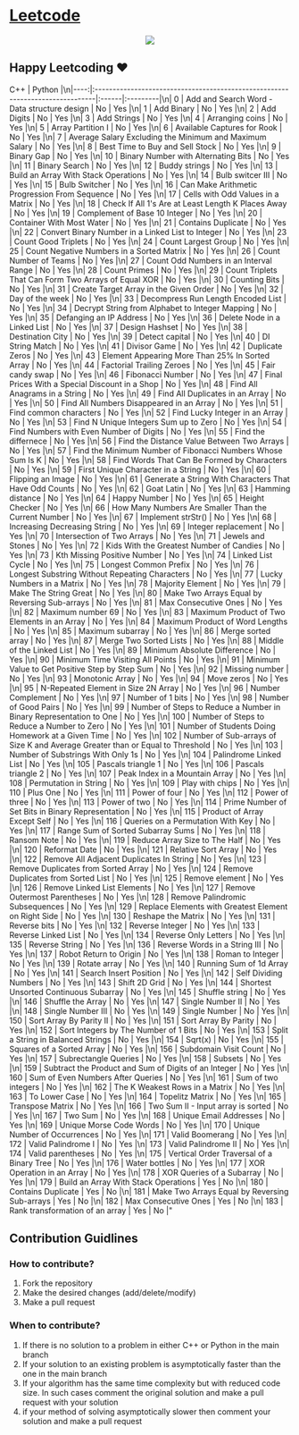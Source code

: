 # [Leetcode](https://leetcode.com/problemset/all/)

<p align="center">
  <img src="https://leetcode.com/static/images/LeetCode_Sharing.png">
</p>

## Happy Leetcoding :heart:
 C++   | Python   |\n|----:|:------------------------------------------------------------------------------|:------|:---------|\n|   0 | Add and Search Word - Data structure design                                   | No    | Yes      |\n|   1 | Add Binary                                                                    | No    | Yes      |\n|   2 | Add Digits                                                                    | No    | Yes      |\n|   3 | Add Strings                                                                   | No    | Yes      |\n|   4 | Arranging coins                                                               | No    | Yes      |\n|   5 | Array Partition I                                                             | No    | Yes      |\n|   6 | Available Captures for Rook                                                   | No    | Yes      |\n|   7 | Average Salary Excluding the Minimum and Maximum Salary                       | No    | Yes      |\n|   8 | Best Time to Buy and Sell Stock                                               | No    | Yes      |\n|   9 | Binary Gap                                                                    | No    | Yes      |\n|  10 | Binary Number with Alternating Bits                                           | No    | Yes      |\n|  11 | Binary Search                                                                 | No    | Yes      |\n|  12 | Buddy strings                                                                 | No    | Yes      |\n|  13 | Build an Array With Stack Operations                                          | No    | Yes      |\n|  14 | Bulb switcer III                                                              | No    | Yes      |\n|  15 | Bulb Switcher                                                                 | No    | Yes      |\n|  16 | Can Make Arithmetic Progression From Sequence                                 | No    | Yes      |\n|  17 | Cells with Odd Values in a Matrix                                             | No    | Yes      |\n|  18 | Check If All 1's Are at Least Length K Places Away                            | No    | Yes      |\n|  19 | Complement of Base 10 Integer                                                 | No    | Yes      |\n|  20 | Container With Most Water                                                     | No    | Yes      |\n|  21 | Contains Duplicate                                                            | No    | Yes      |\n|  22 | Convert Binary Number in a Linked List to Integer                             | No    | Yes      |\n|  23 | Count Good Triplets                                                           | No    | Yes      |\n|  24 | Count Largest Group                                                           | No    | Yes      |\n|  25 | Count Negative Numbers in a Sorted Matrix                                     | No    | Yes      |\n|  26 | Count Number of Teams                                                         | No    | Yes      |\n|  27 | Count Odd Numbers in an Interval Range                                        | No    | Yes      |\n|  28 | Count Primes                                                                  | No    | Yes      |\n|  29 | Count Triplets That Can Form Two Arrays of Equal XOR                          | No    | Yes      |\n|  30 | Counting Bits                                                                 | No    | Yes      |\n|  31 | Create Target Array in the Given Order                                        | No    | Yes      |\n|  32 | Day of the week                                                               | No    | Yes      |\n|  33 | Decompress Run Length Encoded List                                            | No    | Yes      |\n|  34 | Decrypt String from Alphabet to Integer Mapping                               | No    | Yes      |\n|  35 | Defanging an IP Address                                                       | No    | Yes      |\n|  36 | Delete Node in a Linked List                                                  | No    | Yes      |\n|  37 | Design Hashset                                                                | No    | Yes      |\n|  38 | Destination City                                                              | No    | Yes      |\n|  39 | Detect capital                                                                | No    | Yes      |\n|  40 | DI String Match                                                               | No    | Yes      |\n|  41 | Divisor Game                                                                  | No    | Yes      |\n|  42 | Duplicate Zeros                                                               | No    | Yes      |\n|  43 | Element Appearing More Than 25% In Sorted Array                               | No    | Yes      |\n|  44 | Factorial Trailing Zeroes                                                     | No    | Yes      |\n|  45 | Fair candy swap                                                               | No    | Yes      |\n|  46 | Fibonacci Number                                                              | No    | Yes      |\n|  47 | Final Prices With a Special Discount in a Shop                                | No    | Yes      |\n|  48 | Find All Anagrams in a String                                                 | No    | Yes      |\n|  49 | Find All Duplicates in an Array                                               | No    | Yes      |\n|  50 | Find All Numbers Disappeared in an Array                                      | No    | Yes      |\n|  51 | Find common characters                                                        | No    | Yes      |\n|  52 | Find Lucky Integer in an Array                                                | No    | Yes      |\n|  53 | Find N Unique Integers Sum up to Zero                                         | No    | Yes      |\n|  54 | Find Numbers with Even Number of Digits                                       | No    | Yes      |\n|  55 | Find the differnece                                                           | No    | Yes      |\n|  56 | Find the Distance Value Between Two Arrays                                    | No    | Yes      |\n|  57 | Find the Minimum Number of Fibonacci Numbers Whose Sum Is K                   | No    | Yes      |\n|  58 | Find Words That Can Be Formed by Characters                                   | No    | Yes      |\n|  59 | First Unique Character in a String                                            | No    | Yes      |\n|  60 | Flipping an Image                                                             | No    | Yes      |\n|  61 | Generate a String With Characters That Have Odd Counts                        | No    | Yes      |\n|  62 | Goat Latin                                                                    | No    | Yes      |\n|  63 | Hamming distance                                                              | No    | Yes      |\n|  64 | Happy Number                                                                  | No    | Yes      |\n|  65 | Height Checker                                                                | No    | Yes      |\n|  66 | How Many Numbers Are Smaller Than the Current Number                          | No    | Yes      |\n|  67 | Implement strStr()                                                            | No    | Yes      |\n|  68 | Increasing Decreasing String                                                  | No    | Yes      |\n|  69 | Integer replacement                                                           | No    | Yes      |\n|  70 | Intersection of Two Arrays                                                    | No    | Yes      |\n|  71 | Jewels and Stones                                                             | No    | Yes      |\n|  72 | Kids With the Greatest Number of Candies                                      | No    | Yes      |\n|  73 | Kth Missing Positive Number                                                   | No    | Yes      |\n|  74 | Linked List Cycle                                                             | No    | Yes      |\n|  75 | Longest Common Prefix                                                         | No    | Yes      |\n|  76 | Longest Substring Without Repeating Characters                                | No    | Yes      |\n|  77 | Lucky Numbers in a Matrix                                                     | No    | Yes      |\n|  78 | Majority Element                                                              | No    | Yes      |\n|  79 | Make The String Great                                                         | No    | Yes      |\n|  80 | Make Two Arrays Equal by Reversing Sub-arrays                                 | No    | Yes      |\n|  81 | Max Consecutive Ones                                                          | No    | Yes      |\n|  82 | Maximum number 69                                                             | No    | Yes      |\n|  83 | Maximum Product of Two Elements in an Array                                   | No    | Yes      |\n|  84 | Maximum Product of Word Lengths                                               | No    | Yes      |\n|  85 | Maximum subarray                                                              | No    | Yes      |\n|  86 | Merge sorted array                                                            | No    | Yes      |\n|  87 | Merge Two Sorted Lists                                                        | No    | Yes      |\n|  88 | Middle of the Linked List                                                     | No    | Yes      |\n|  89 | Minimum Absolute Difference                                                   | No    | Yes      |\n|  90 | Minimum Time Visiting All Points                                              | No    | Yes      |\n|  91 | Minimum Value to Get Positive Step by Step Sum                                | No    | Yes      |\n|  92 | Missing number                                                                | No    | Yes      |\n|  93 | Monotonic Array                                                               | No    | Yes      |\n|  94 | Move zeros                                                                    | No    | Yes      |\n|  95 | N-Repeated Element in Size 2N Array                                           | No    | Yes      |\n|  96 | Number Complement                                                             | No    | Yes      |\n|  97 | Number of 1 bits                                                              | No    | Yes      |\n|  98 | Number of Good Pairs                                                          | No    | Yes      |\n|  99 | Number of Steps to Reduce a Number in Binary Representation to One            | No    | Yes      |\n| 100 | Number of Steps to Reduce a Number to Zero                                    | No    | Yes      |\n| 101 | Number of Students Doing Homework at a Given Time                             | No    | Yes      |\n| 102 | Number of Sub-arrays of Size K and Average Greater than or Equal to Threshold | No    | Yes      |\n| 103 | Number of Substrings With Only 1s                                             | No    | Yes      |\n| 104 | Palindrome Linked List                                                        | No    | Yes      |\n| 105 | Pascals triangle 1                                                            | No    | Yes      |\n| 106 | Pascals triangle 2                                                            | No    | Yes      |\n| 107 | Peak Index in a Mountain Array                                                | No    | Yes      |\n| 108 | Permutation in String                                                         | No    | Yes      |\n| 109 | Play with chips                                                               | No    | Yes      |\n| 110 | Plus One                                                                      | No    | Yes      |\n| 111 | Power of four                                                                 | No    | Yes      |\n| 112 | Power of three                                                                | No    | Yes      |\n| 113 | Power of two                                                                  | No    | Yes      |\n| 114 | Prime Number of Set Bits in Binary Representation                             | No    | Yes      |\n| 115 | Product of Array Except Self                                                  | No    | Yes      |\n| 116 | Queries on a Permutation With Key                                             | No    | Yes      |\n| 117 | Range Sum of Sorted Subarray Sums                                             | No    | Yes      |\n| 118 | Ransom Note                                                                   | No    | Yes      |\n| 119 | Reduce Array Size to The Half                                                 | No    | Yes      |\n| 120 | Reformat Date                                                                 | No    | Yes      |\n| 121 | Relative Sort Array                                                           | No    | Yes      |\n| 122 | Remove All Adjacent Duplicates In String                                      | No    | Yes      |\n| 123 | Remove Duplicates from Sorted Array                                           | No    | Yes      |\n| 124 | Remove Duplicates from Sorted List                                            | No    | Yes      |\n| 125 | Remove element                                                                | No    | Yes      |\n| 126 | Remove Linked List Elements                                                   | No    | Yes      |\n| 127 | Remove Outermost Parentheses                                                  | No    | Yes      |\n| 128 | Remove Palindromic Subsequences                                               | No    | Yes      |\n| 129 | Replace Elements with Greatest Element on Right Side                          | No    | Yes      |\n| 130 | Reshape the Matrix                                                            | No    | Yes      |\n| 131 | Reverse bits                                                                  | No    | Yes      |\n| 132 | Reverse Integer                                                               | No    | Yes      |\n| 133 | Reverse Linked List                                                           | No    | Yes      |\n| 134 | Reverse Only Letters                                                          | No    | Yes      |\n| 135 | Reverse String                                                                | No    | Yes      |\n| 136 | Reverse Words in a String III                                                 | No    | Yes      |\n| 137 | Robot Return to Origin                                                        | No    | Yes      |\n| 138 | Roman to Integer                                                              | No    | Yes      |\n| 139 | Rotate array                                                                  | No    | Yes      |\n| 140 | Running Sum of 1d Array                                                       | No    | Yes      |\n| 141 | Search Insert Position                                                        | No    | Yes      |\n| 142 | Self Dividing Numbers                                                         | No    | Yes      |\n| 143 | Shift 2D Grid                                                                 | No    | Yes      |\n| 144 | Shortest Unsorted Continuous Subarray                                         | No    | Yes      |\n| 145 | Shuffle string                                                                | No    | Yes      |\n| 146 | Shuffle the Array                                                             | No    | Yes      |\n| 147 | Single Number II                                                              | No    | Yes      |\n| 148 | Single Number III                                                             | No    | Yes      |\n| 149 | Single Number                                                                 | No    | Yes      |\n| 150 | Sort Array By Parity II                                                       | No    | Yes      |\n| 151 | Sort Array By Parity                                                          | No    | Yes      |\n| 152 | Sort Integers by The Number of 1 Bits                                         | No    | Yes      |\n| 153 | Split a String in Balanced Strings                                            | No    | Yes      |\n| 154 | Sqrt(x)                                                                       | No    | Yes      |\n| 155 | Squares of a Sorted Array                                                     | No    | Yes      |\n| 156 | Subdomain Visit Count                                                         | No    | Yes      |\n| 157 | Subrectangle Queries                                                          | No    | Yes      |\n| 158 | Subsets                                                                       | No    | Yes      |\n| 159 | Subtract the Product and Sum of Digits of an Integer                          | No    | Yes      |\n| 160 | Sum of Even Numbers After Queries                                             | No    | Yes      |\n| 161 | Sum of two integers                                                           | No    | Yes      |\n| 162 | The K Weakest Rows in a Matrix                                                | No    | Yes      |\n| 163 | To Lower Case                                                                 | No    | Yes      |\n| 164 | Topelitz Matrix                                                               | No    | Yes      |\n| 165 | Transpose Matrix                                                              | No    | Yes      |\n| 166 | Two Sum II - Input array is sorted                                            | No    | Yes      |\n| 167 | Two Sum                                                                       | No    | Yes      |\n| 168 | Unique Email Addresses                                                        | No    | Yes      |\n| 169 | Unique Morse Code Words                                                       | No    | Yes      |\n| 170 | Unique Number of Occurrences                                                  | No    | Yes      |\n| 171 | Valid Boomerang                                                               | No    | Yes      |\n| 172 | Valid Palindrome I                                                            | No    | Yes      |\n| 173 | Valid Palindrome II                                                           | No    | Yes      |\n| 174 | Valid parentheses                                                             | No    | Yes      |\n| 175 | Vertical Order Traversal of a Binary Tree                                     | No    | Yes      |\n| 176 | Water bottles                                                                 | No    | Yes      |\n| 177 | XOR Operation in an Array                                                     | No    | Yes      |\n| 178 | XOR Queries of a Subarray                                                     | No    | Yes      |\n| 179 | Build an Array With Stack Operations                                          | Yes   | No       |\n| 180 | Contains Duplicate                                                            | Yes   | No       |\n| 181 | Make Two Arrays Equal by Reversing Sub-arrays                                 | Yes   | No       |\n| 182 | Max Consecutive Ones                                                          | Yes   | No       |\n| 183 | Rank transformation of an array                                               | Yes   | No       |"




## Contribution Guidlines
### How to contribute?
1. Fork the repository
2. Make the desired changes (add/delete/modify)
3. Make a pull request

### When to contribute?
1. If there is no solution to a problem in either C++ or Python in the main branch
2. If your solution to an existing problem is asymptotically faster than the one in the main branch
3. If your algorithm has the same time complexity but with reduced code size. In such cases comment the original solution and make a pull request with your solution
4. if your method of solving asymptotically slower then comment your solution and make a pull request


